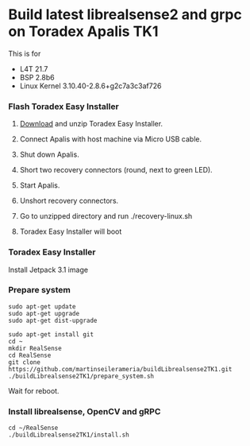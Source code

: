 # Build latest librealsense2 and grpc on Toradex Apalis TK1

This is for
* L4T 21.7
* BSP 2.8b6
* Linux Kernel 3.10.40-2.8.6+g2c7a3c3af726


### Flash Toradex Easy Installer

1. [Download](https://docs.toradex.com/104851-apalis-tk1-toradexeasyinstaller.zip) and unzip Toradex Easy Installer.

2. Connect Apalis with host machine via Micro USB cable. 
3. Shut down Apalis.
4. Short two recovery connectors (round, next to green LED).
5. Start Apalis.
6. Unshort recovery connectors.
7. Go to unzipped directory and run ./recovery-linux.sh
8. Toradex Easy Installer will boot

### Toradex Easy Installer

Install Jetpack 3.1 image

### Prepare system
```
sudo apt-get update
sudo apt-get upgrade
sudo apt-get dist-upgrade

sudo apt-get install git
cd ~
mkdir RealSense
cd RealSense
git clone https://github.com/martinseilerameria/buildLibrealsense2TK1.git
./buildLibrealsense2TK1/prepare_system.sh
```
Wait for reboot.

### Install librealsense, OpenCV and gRPC
```
cd ~/RealSense
./buildLibrealsense2TK1/install.sh
```
